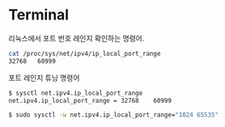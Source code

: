 # Terminal

리눅스에서 포트 번호 레인지 확인하는 명령어.

```bash
cat /proc/sys/net/ipv4/ip_local_port_range
32768	60999
```



포트 레인지 튜닝 명령어

```bash
$ sysctl net.ipv4.ip_local_port_range
net.ipv4.ip_local_port_range = 32768	60999
```

```bash
$ sudo sysctl -w net.ipv4.ip_local_port_range="1024 65535"
```
